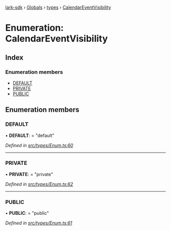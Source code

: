 [lark-sdk](../README.md) › [Globals](../globals.md) › [types](../modules/types.md) › [CalendarEventVisibility](types.calendareventvisibility.md)

# Enumeration: CalendarEventVisibility

## Index

### Enumeration members

* [DEFAULT](types.calendareventvisibility.md#default)
* [PRIVATE](types.calendareventvisibility.md#private)
* [PUBLIC](types.calendareventvisibility.md#public)

## Enumeration members

###  DEFAULT

• **DEFAULT**: = "default"

*Defined in [src/types/Enum.ts:60](https://github.com/TbhT/lark-sdk/blob/5ecb791/src/types/Enum.ts#L60)*

___

###  PRIVATE

• **PRIVATE**: = "private"

*Defined in [src/types/Enum.ts:62](https://github.com/TbhT/lark-sdk/blob/5ecb791/src/types/Enum.ts#L62)*

___

###  PUBLIC

• **PUBLIC**: = "public"

*Defined in [src/types/Enum.ts:61](https://github.com/TbhT/lark-sdk/blob/5ecb791/src/types/Enum.ts#L61)*
